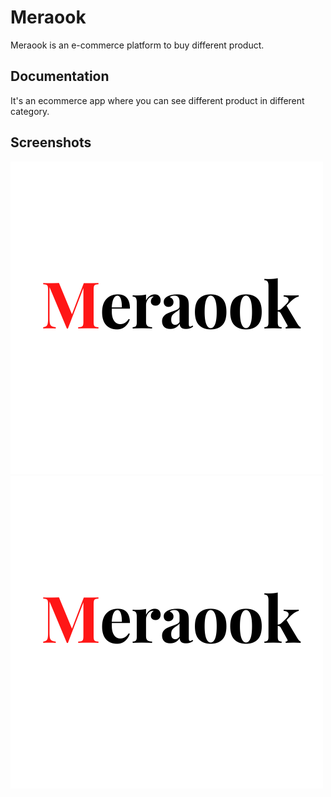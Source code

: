 
# Meraook

Meraook is an e-commerce platform to buy different product.

## Documentation

It's an ecommerce app where you can see different product in different category.



## Screenshots

![App Screenshot](https://github.com/Chandan03590/Meraook-Ecommerce/blob/master/app/src/main/res/drawable-v24/meraook_logo.png)
![App Screenshot](https://github.com/Chandan03590/Meraook-Ecommerce/blob/master/app/src/main/res/drawable-v24/meraook_logo.png)



